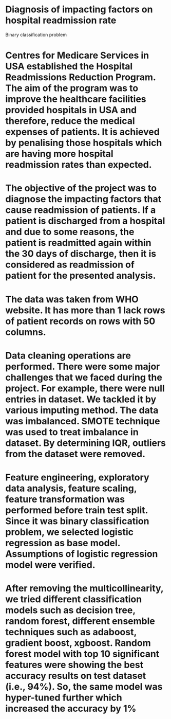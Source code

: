 # Diagnosis of impacting factors on hospital readmission rate

 Binary classification problem

# Centres for Medicare Services in USA established the Hospital Readmissions Reduction Program. The aim of the program was to improve the healthcare facilities provided hospitals in USA and therefore, reduce the medical expenses of patients. It is achieved by penalising those hospitals which are having more hospital readmission rates than expected.

# The objective of the project was to diagnose the impacting factors that cause readmission of patients. If a patient is discharged from a hospital and due to some reasons, the patient is readmitted again within the 30 days of discharge, then it is considered as readmission of patient for the presented analysis.

# The data was taken from WHO website. It has more than 1 lack rows of patient records on rows with 50 columns. 

# Data cleaning operations are performed. There were some major challenges that we faced during the project. For example, there were null entries in dataset. We tackled it by various imputing method. The data was imbalanced. SMOTE technique was used to treat imbalance in dataset. By determining IQR, outliers from the dataset were removed.

# Feature engineering, exploratory data analysis, feature scaling, feature transformation was performed before train test split. Since it was binary classification problem, we selected logistic regression as base model. Assumptions of logistic regression model were verified.

# After removing the multicollinearity, we tried different classification models such as decision tree, random forest, different ensemble techniques such as adaboost, gradient boost, xgboost. Random forest model with top 10 significant features were showing the best accuracy results on test dataset (i.e., 94%). So, the same model was hyper-tuned further which increased the accuracy by 1%
